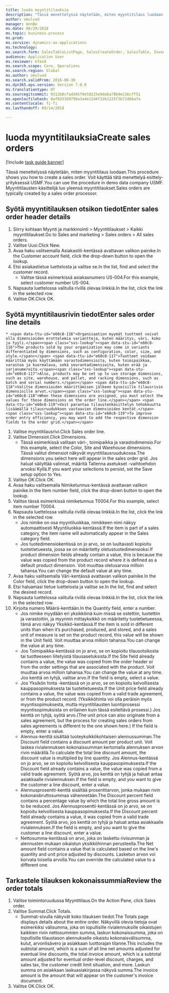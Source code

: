 ```yaml
--- 
title: luoda myyntitilauksia
description: "Tässä menettelyssä näytetään, miten myyntitilaus luodaan."
author: omulvad
manager: AnnBe
ms.date: 08/29/2018
ms.topic: business-process
ms.prod: 
ms.service: dynamics-ax-applications
ms.technology: 
ms.search.form: SalesTableListPage, SalesCreateOrder, SalesTable, InventDimParmFixed, InventProductDimensionLookup, SalesTotals
audience: Application User
ms.reviewer: kfend
ms.search.scope: Core, Operations
ms.search.region: Global
ms.author: omulvad
ms.search.validFrom: 2016-06-30
ms.dyn365.ops.version: Version 7.0.0
ms.translationtype: HT
ms.sourcegitcommit: 0312b8cfadd45f8e59225e9daba78b9e216cff51
ms.openlocfilehash: 8af0333d979ba3a4e12d4f22b1225f3b72d66a7a
ms.contentlocale: fi-fi
ms.lasthandoff: 09/14/2018

---
```

# <a name="create-sales-orders"></a><span data-ttu-id="e60c8-103">luoda myyntitilauksia</span><span class="sxs-lookup"><span data-stu-id="e60c8-103">Create sales orders</span></span>

[!include [task guide banner](../../includes/task-guide-banner.md)]

<span data-ttu-id="e60c8-104">Tässä menettelyssä näytetään, miten myyntitilaus luodaan.</span><span class="sxs-lookup"><span data-stu-id="e60c8-104">This procedure shows you how to create a sales order.</span></span> <span data-ttu-id="e60c8-105">Voit käyttää tätä menettelyä esittely-yrityksessä USMF.</span><span class="sxs-lookup"><span data-stu-id="e60c8-105">You can use the procedure in demo data company USMF.</span></span> <span data-ttu-id="e60c8-106">Myyntitilausten käsittelijä luo yleensä myyntitilaukset.</span><span class="sxs-lookup"><span data-stu-id="e60c8-106">Sales orders are typically created by a sales order processor.</span></span> 




## <a name="enter-sales-order-header-details"></a><span data-ttu-id="e60c8-107">Syötä myyntitilauksen otsikon tiedot</span><span class="sxs-lookup"><span data-stu-id="e60c8-107">Enter sales order header details</span></span>
1. <span data-ttu-id="e60c8-108">Siirry kohtaan Myynti ja markkinointi > Myyntitilaukset > Kaikki myyntitilaukset.</span><span class="sxs-lookup"><span data-stu-id="e60c8-108">Go to Sales and marketing > Sales orders > All sales orders.</span></span>
2. <span data-ttu-id="e60c8-109">Valitse Uusi.</span><span class="sxs-lookup"><span data-stu-id="e60c8-109">Click New.</span></span>
3. <span data-ttu-id="e60c8-110">Avaa haku valitsemalla Asiakastili-kentässä avattavan valikon painike.</span><span class="sxs-lookup"><span data-stu-id="e60c8-110">In the Customer account field, click the drop-down button to open the lookup.</span></span>
4. <span data-ttu-id="e60c8-111">Etsi asiakastietue luettelosta ja valitse se.</span><span class="sxs-lookup"><span data-stu-id="e60c8-111">In the list, find and select the customer record.</span></span>
    * <span data-ttu-id="e60c8-112">Valitse tässä esimerkissä asiakasnumero US-004.</span><span class="sxs-lookup"><span data-stu-id="e60c8-112">For this example, select customer number US-004.</span></span>  
5. <span data-ttu-id="e60c8-113">Napsauta luettelossa valitulla rivillä olevaa linkkiä.</span><span class="sxs-lookup"><span data-stu-id="e60c8-113">In the list, click the link in the selected row.</span></span>
6. <span data-ttu-id="e60c8-114">Valitse OK.</span><span class="sxs-lookup"><span data-stu-id="e60c8-114">Click OK.</span></span>

## <a name="enter-sales-order-line-details"></a><span data-ttu-id="e60c8-115">Syötä myyntitilausrivin tiedot</span><span class="sxs-lookup"><span data-stu-id="e60c8-115">Enter sales order line details</span></span>
    * <span data-ttu-id="e60c8-116">Organisaation myymät tuotteet voivat olla dimensioiden erottelemia variantteja, kuten määritys, väri, koko ja tyyli.</span><span class="sxs-lookup"><span data-stu-id="e60c8-116">The products sold by your organization may come in variants differentiated by dimensions, such as configuration, color, size, and style.</span></span> <span data-ttu-id="e60c8-117">Tuotteet voidaan määrittää myös käyttämään varastodimensioita, kuten toimipaikkaa, varastoa ja kuormalava, sekä seurantadimensioita, kuten erää ja sarjanumeroita.</span><span class="sxs-lookup"><span data-stu-id="e60c8-117">Also, products may be set up to use storage dimensions, such as site, warehouse, and pallet, and racking dimensions, such as batch and serial numbers.</span></span> <span data-ttu-id="e60c8-118">Valitse dimensioiden määrittämisen jälkeen kyseisille tilausrivin dimensioille arvot.</span><span class="sxs-lookup"><span data-stu-id="e60c8-118">When these dimensions are assigned, you must select the values for those dimensions on the order line.</span></span> <span data-ttu-id="e60c8-119">Voit parantaa tilaustenkäsittelyn tehokkuutta lisäämällä tilausruudukkoon vastaavien dimensioiden kentät.</span><span class="sxs-lookup"><span data-stu-id="e60c8-119">To improve order entry efficiency, you may want to add the respective dimension fields to the order grid.</span></span>  
1. <span data-ttu-id="e60c8-120">Valitse myyntitilausrivi.</span><span class="sxs-lookup"><span data-stu-id="e60c8-120">Click Sales order line.</span></span>
2. <span data-ttu-id="e60c8-121">Valitse Dimensiot.</span><span class="sxs-lookup"><span data-stu-id="e60c8-121">Click Dimensions.</span></span>
    * <span data-ttu-id="e60c8-122">Tässä esimerkissä valitaan väri-, toimipaikka ja varastodimensio.</span><span class="sxs-lookup"><span data-stu-id="e60c8-122">For this example, select the Color, Site and Warehouse dimensions.</span></span> <span data-ttu-id="e60c8-123">Tässä valitut dimensiot näkyvät myyntitilausruudukossa.</span><span class="sxs-lookup"><span data-stu-id="e60c8-123">The dimensions you select here will appear in the sales order grid.</span></span> <span data-ttu-id="e60c8-124">Jos haluat säilyttää valinnat, määritä Tallenna asetukset -vaihtoehdon arvoksi Kyllä.</span><span class="sxs-lookup"><span data-stu-id="e60c8-124">If you want your selections to persist, set the Save setup option to Yes.</span></span>   
3. <span data-ttu-id="e60c8-125">Valitse OK.</span><span class="sxs-lookup"><span data-stu-id="e60c8-125">Click OK.</span></span>
4. <span data-ttu-id="e60c8-126">Avaa haku valitsemalla Nimiketunnus-kentässä avattavan valikon painike.</span><span class="sxs-lookup"><span data-stu-id="e60c8-126">In the Item number field, click the drop-down button to open the lookup.</span></span>
5. <span data-ttu-id="e60c8-127">Valitse tässä esimerkissä nimiketunnus T0004.</span><span class="sxs-lookup"><span data-stu-id="e60c8-127">For this example, select item number T0004.</span></span>
6. <span data-ttu-id="e60c8-128">Napsauta luettelossa valitulla rivillä olevaa linkkiä.</span><span class="sxs-lookup"><span data-stu-id="e60c8-128">In the list, click the link in the selected row.</span></span>
    * <span data-ttu-id="e60c8-129">Jos nimike on osa myyntiluokkaa, nimikkeen nimi näkyy automaattisesti Myyntiluokka-kentässä.</span><span class="sxs-lookup"><span data-stu-id="e60c8-129">If the item is part of a sales category, the item name will automatically appear in the Sales category field.</span></span>  
    * <span data-ttu-id="e60c8-130">Jos tuotedimensiokentissä on jo arvo, se on luultavasti kopioitu tuotetietueesta, jossa se on määritetty oletustuotedimensioksi.</span><span class="sxs-lookup"><span data-stu-id="e60c8-130">If product dimension fields already contain a value, this is because the value was copied from the product record where it is defined as a default product dimension.</span></span> <span data-ttu-id="e60c8-131">Voit muuttaa oletusarvoa milloin tahansa.</span><span class="sxs-lookup"><span data-stu-id="e60c8-131">You can change the default value at any time.</span></span>   
7. <span data-ttu-id="e60c8-132">Avaa haku valitsemalla Väri-kentässä avattavan valikon painike.</span><span class="sxs-lookup"><span data-stu-id="e60c8-132">In the Color field, click the drop-down button to open the lookup.</span></span>
8. <span data-ttu-id="e60c8-133">Etsi haluamasi tietue luettelosta ja valitse se.</span><span class="sxs-lookup"><span data-stu-id="e60c8-133">In the list, find and select the desired record.</span></span>
9. <span data-ttu-id="e60c8-134">Napsauta luettelossa valitulla rivillä olevaa linkkiä.</span><span class="sxs-lookup"><span data-stu-id="e60c8-134">In the list, click the link in the selected row.</span></span>
10. <span data-ttu-id="e60c8-135">Kirjoita numero Määrä-kenttään.</span><span class="sxs-lookup"><span data-stu-id="e60c8-135">In the Quantity field, enter a number.</span></span>
    * <span data-ttu-id="e60c8-136">Jos nimike myydään eri yksikköinä kuin missä se ostettiin, tuotettiin ja varastoitiin, ja myynnin mittayksikkö on määritetty tuotetietueessa, tämä arvo näkyy Yksikkö-kentässä.</span><span class="sxs-lookup"><span data-stu-id="e60c8-136">If the item is sold in different units than when it’s purchased, produced, and stored, and a sales unit of measure is set on the product record, this value will be shown in the Unit field.</span></span> <span data-ttu-id="e60c8-137">Voit muuttaa arvoa milloin tahansa.</span><span class="sxs-lookup"><span data-stu-id="e60c8-137">You can change the value at any time.</span></span>   
    * <span data-ttu-id="e60c8-138">Jos Toimipaikka-kentässä on jo arvo, se on kopioitu tilausotsikosta tai tuotteeseen liitetyistä tilausasetuksista.</span><span class="sxs-lookup"><span data-stu-id="e60c8-138">If the Site field already contains a value, the value was copied from the order header or from the order settings that are associated with the product.</span></span> <span data-ttu-id="e60c8-139">Voit muuttaa arvoa milloin tahansa.</span><span class="sxs-lookup"><span data-stu-id="e60c8-139">You can change the value at any time.</span></span> <span data-ttu-id="e60c8-140">Jos kenttä on tyhjä, valitse arvo.</span><span class="sxs-lookup"><span data-stu-id="e60c8-140">If the field is empty, select a value.</span></span>   
    * <span data-ttu-id="e60c8-141">Jos Yksikön hinta -kentässä on jo arvo, se on kopioitu kelvollisesta kauppasopimuksesta tai tuotetietueesta.</span><span class="sxs-lookup"><span data-stu-id="e60c8-141">If the Unit price field already contains a value, the value was copied from a valid trade agreement, or from the product record.</span></span> <span data-ttu-id="e60c8-142">(Yksikköhinta voi olla peräisin myös myyntisopimuksesta, mutta myyntitilausten luontiprosessi myyntisopimuksista on erilainen kuin tässä esiteltävä prosessi.) Jos kenttä on tyhjä, syötä arvo.</span><span class="sxs-lookup"><span data-stu-id="e60c8-142">(The unit price can also originate from a sales agreement, but the process for creating sales orders from sales agreements is different to the one shown here.) If the field is empty, enter a value.</span></span>   
    * <span data-ttu-id="e60c8-143">Alennus-kenttä sisältää tuoteyksikkökohtaisen alennussumman.</span><span class="sxs-lookup"><span data-stu-id="e60c8-143">The Discount field contains a discount amount per product unit.</span></span> <span data-ttu-id="e60c8-144">Voit laskea rivialennuksen kokonaissumman kertomalla alennuksen arvon rivin määrällä.</span><span class="sxs-lookup"><span data-stu-id="e60c8-144">To calculate the total line discount amount, the discount value is multiplied by line quantity.</span></span>    <span data-ttu-id="e60c8-145">Jos Alennus-kentässä on jo arvo, se on kopioitu kelvollisesta kauppasopimuksesta.</span><span class="sxs-lookup"><span data-stu-id="e60c8-145">If the Discount field already contains a value, the value was copied from a valid trade agreement.</span></span> <span data-ttu-id="e60c8-146">Syötä arvo, jos kenttä on tyhjä ja haluat antaa asiakkaalle rivialennuksen.</span><span class="sxs-lookup"><span data-stu-id="e60c8-146">If the field is empty, and you want to give the customer a line discount, enter a value.</span></span>  
    * <span data-ttu-id="e60c8-147">Alennusprosentti-kenttä sisältää prosenttiarvon, jonka mukaan rivin kokonaisbruttosummaa vähennetään.</span><span class="sxs-lookup"><span data-stu-id="e60c8-147">The Discount percent field contains a percentage value by which the total line gross amount is to be reduced.</span></span>  <span data-ttu-id="e60c8-148">Jos Alennusprosentti-kentässä on jo arvo, se on kopioitu kelvollisesta kauppasopimuksesta.</span><span class="sxs-lookup"><span data-stu-id="e60c8-148">If the Discount percent field already contains a value, it was copied from a valid trade agreement.</span></span> <span data-ttu-id="e60c8-149">Syötä arvo, jos kenttä on tyhjä ja haluat antaa asiakkaalle rivialennuksen.</span><span class="sxs-lookup"><span data-stu-id="e60c8-149">If the field is empty, and you want to give the customer a line discount, enter a value.</span></span>  
    * <span data-ttu-id="e60c8-150">Nettosumma-kentässä on arvo, joka on laskettu rivisumman ja alennusten mukaan oikaistun yksikköhinnan perusteella.</span><span class="sxs-lookup"><span data-stu-id="e60c8-150">The Net amount field contains a value that is calculated based on the line's quantity and unit price adjusted by discounts.</span></span>  <span data-ttu-id="e60c8-151">Lasketun arvon voi korvata toisella arvolla.</span><span class="sxs-lookup"><span data-stu-id="e60c8-151">You can override the calculated value to a different one.</span></span>  

## <a name="review-the-order-totals"></a><span data-ttu-id="e60c8-152">Tarkastele tilauksen kokonaissummia</span><span class="sxs-lookup"><span data-stu-id="e60c8-152">Review the order totals</span></span>
1. <span data-ttu-id="e60c8-153">Valitse toimintoruudussa Myyntitilaus.</span><span class="sxs-lookup"><span data-stu-id="e60c8-153">On the Action Pane, click Sales order.</span></span>
2. <span data-ttu-id="e60c8-154">Valitse Summat.</span><span class="sxs-lookup"><span data-stu-id="e60c8-154">Click Totals.</span></span>
    * <span data-ttu-id="e60c8-155">Summat-sivulla näkyvät koko tilauksen tiedot.</span><span class="sxs-lookup"><span data-stu-id="e60c8-155">The Totals page displays details about the entire order.</span></span> <span data-ttu-id="e60c8-156">Näkyvillä olevia tietoja ovat esimerkiksi välisumma, joka on lopullisille rivialennuksille oikaistujen kaikkien rivin nettosummien summa, laskun kokonaissumma, joka on lopullisille tilaustason alennukselle oikaistu kokonaisvälisumma, kulut, arvonlisävero ja asiakkaan luottorajan tilanne.</span><span class="sxs-lookup"><span data-stu-id="e60c8-156">This includes the subtotal amount, which is a sum of all line net amounts adjusted for eventual line discounts, the total invoice amount, which is a subtotal amount adjusted for eventual order-level discount, charges, and sales tax, the customer credit limit situation, and more.</span></span>  <span data-ttu-id="e60c8-157">Laskun summa on asiakkaan laskuasiakirjassa näkyvä summa.</span><span class="sxs-lookup"><span data-stu-id="e60c8-157">The invoice amount is the amount that will appear on the customer's invoice document.</span></span>  
3. <span data-ttu-id="e60c8-158">Valitse OK.</span><span class="sxs-lookup"><span data-stu-id="e60c8-158">Click OK.</span></span>


